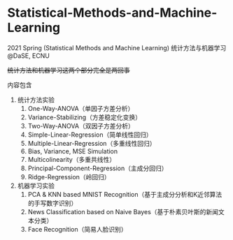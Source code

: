 # Statistical-Methods-and-Machine-Learning
2021 Spring (Statistical Methods and Machine Learning) 统计方法与机器学习@DaSE, ECNU

~~统计方法和机器学习这两个部分完全是两回事~~

内容包含

1. 统计方法实验
   1. One-Way-ANOVA（单因子方差分析）
   2. Variance-Stabilizing（方差稳定化变换）
   3. Two-Way-ANOVA（双因子方差分析）
   4. Simple-Linear-Regression（简单线性回归）
   5. Multiple-Linear-Regression（多重线性回归）
   6. Bias, Variance, MSE Simulation
   7. Multicolinearity（多重共线性）
   8. Principal-Component-Regression（主成分回归）
   9. Ridge-Regression（岭回归）
2. 机器学习实验
   1. PCA & KNN based MNIST Recognition（基于主成分分析和K近邻算法的手写数字识别）
   2. News Classification based on Naive Bayes（基于朴素贝叶斯的新闻文本分类）
   3. Face Recognition（简易人脸识别）
